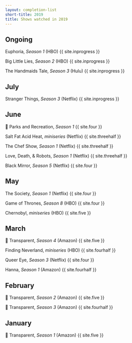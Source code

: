 ```yaml
---
layout: completion-list
short-title: 2019
title: Shows watched in 2019
---
```

## Ongoing
Euphoria, _Season 1_ (HBO) {{ site.inprogress }}

Big Little Lies, _Season 2_ (HBO) {{ site.inprogress }}

The Handmaids Tale, _Season 3_ (Hulu) {{ site.inprogress }}

## July
Stranger Things, _Season 3_ (Netflix) {{ site.inprogress }}

## June
🔁 Parks and Recreation, _Season 1_ {{ site.four }}

Salt Fat Acid Heat, _miniseries_ (Netflix) {{ site.threehalf }}

The Chef Show, _Season 1_ (Netflix) {{ site.threehalf }}

Love, Death, & Robots, _Season 1_ (Netflix) {{ site.threehalf }}

Black Mirror, _Season 5_ (Netflix) {{ site.four }}

## May
The Society, _Season 1_ (Netflix) {{ site.four }}

Game of Thrones, _Season 8_ (HBO) {{ site.four }}

Chernobyl, _miniseries_ (HBO) {{ site.five }}

## March
🔁 Transparent, _Season 4_ (Amazon) {{ site.five }}

Finding Neverland, _miniseries_ (HBO) {{ site.fourhalf }}

Queer Eye, _Season 3_ (Netflix) {{ site.four }}

Hanna, _Season 1_ (Amazon) {{ site.fourhalf }}

## February
🔁 Transparent, _Season 2_ (Amazon) {{ site.five }}

🔁 Transparent, _Season 3_ (Amazon) {{ site.fourhalf }}

## January
🔁 Transparent, _Season 1_ (Amazon) {{ site.five }}
